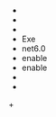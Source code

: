 + <Project Sdk="Microsoft.NET.Sdk">
+
+  <PropertyGroup>
+    <OutputType>Exe</OutputType>
+    <TargetFramework>net6.0<TargetFramework>
+    <ImplicitUsings>enable</ImplicitUsings>
+    <Nullable>enable</Nulable>
+  </PropertyGroup>
+
+</Project>
